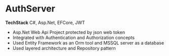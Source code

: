 # AuthServer

**TechStack** C#, Asp.Net, EFCore, JWT

- Asp.Net Web Api Project protected by json web token
- Integrated with Authentication and Authorization concepts
- Used Entity Framework as an Orm tool and MSSQL server as a database
- Used layered architecture and Repository pattern
